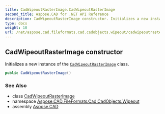 ```yaml
---
title: CadWipeoutRasterImage.CadWipeoutRasterImage
second_title: Aspose.CAD for .NET API Reference
description: CadWipeoutRasterImage constructor. Initializes a new instance of the CadWipeoutRasterImage class
type: docs
weight: 10
url: /net/aspose.cad.fileformats.cad.cadobjects.wipeout/cadwipeoutrasterimage/cadwipeoutrasterimage/
---
```

## CadWipeoutRasterImage constructor

Initializes a new instance of the [`CadWipeoutRasterImage`](../) class.

```csharp
public CadWipeoutRasterImage()
```

### See Also

* class [CadWipeoutRasterImage](../)
* namespace [Aspose.CAD.FileFormats.Cad.CadObjects.Wipeout](../../cadwipeoutrasterimage/)
* assembly [Aspose.CAD](../../../)



